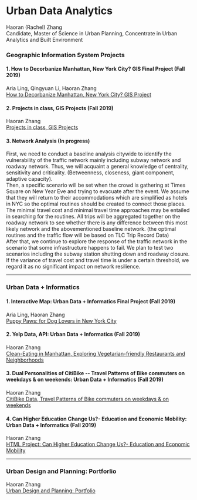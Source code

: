 # Urban Data Analytics
Haoran (Rachel) Zhang  
Candidate, Master of Science in Urban Planning, Concentrate in Urban Analytics and Built Environment  

### Geographic Information System Projects
#### 1. How to Decorbanize Manhattan, New York City? GIS Final Project (Fall 2019) 
Aria Ling, Qingyuan Li, Haoran Zhang  
[How to Decorbanize Manhattan, New York City? GIS Project](https://zhanghaoran.myportfolio.com/how-to-decorbanize-manhattan-new-york-3citygis)  

#### 2. Projects in class, GIS Projects (Fall 2019) 
Haoran Zhang  
[Projects in class, GIS Projects](https://zhanghaoran.myportfolio.com/urban-data-analytics-gis-project-1)  

#### 3. Network Analysis (In progress) 
First, we need to conduct a baseline analysis citywide to identify the vulnerability of the traffic network mainly including subway network and roadway network. Thus, we will acquaint a general knowledge of centrality, sensitivity and criticality. (Betweenness, closeness, giant component, adaptive capacity).  
Then, a specific scenario will be set when the crowd is gathering at Times Square on New Year Eve and trying to evacuate after the event. We assume that they will return to their accommodations which are simplified as hotels in NYC so the optimal routines should be created to connect those places. The minimal travel cost and minimal travel time approaches may be entailed in searching for the routines. All trips will be aggregated together on the roadway network to see whether there is any difference between this most likely network and the abovementioned baseline network. (the optimal routines and the traffic flow will be based on TLC Trip Record Data)  
After that, we continue to explore the response of the traffic network in the scenario that some infrastructure happens to fail. We plan to test two scenarios including the subway station shutting down and roadway closure. If the variance of travel cost and travel time is under a certain threshold, we regard it as no significant impact on network resilience.   

<hr>  

### Urban Data + Informatics
#### 1. Interactive Map: Urban Data + Informatics Final Project (Fall 2019)  
Aria Ling, Haoran Zhang  
[Puppy Paws: for Dog Lovers in New York City](https://ziweiling.github.io/)  
  
#### 2. Yelp Data, API: Urban Data + Informatics (Fall 2019)  
Haoran Zhang  
[Clean-Eating in Manhattan, Exploring Vegetarian-friendly Restaurants and Neighborhoods](https://rachelzhang07.github.io/yelp_api_clean-eating/)
  
#### 3. Dual Personalities of CitiBike -- Travel Patterns of Bike commuters on weekdays & on weekends: Urban Data + Informatics (Fall 2019)  
Haoran Zhang  
[CitiBike Data, Travel Patterns of Bike commuters on weekdays & on weekends](https://rachelzhang07.github.io/CitiBike_travel-patterns/)  

#### 4. Can Higher Education Change Us?- Education and Economic Mobility: Urban Data + Informatics (Fall 2019)  
Haoran Zhang  
[HTML Project: Can Higher Education Change Us?- Education and Economic Mobility](https://rachelzhang07.github.io/d3plus/)  

<hr>  

### Urban Design and Planning: Portforlio  
Haoran Zhang  
[Urban Design and Planning: Portfolio](https://zhanghaoran.myportfolio.com/portfoliourban-design-planning)
